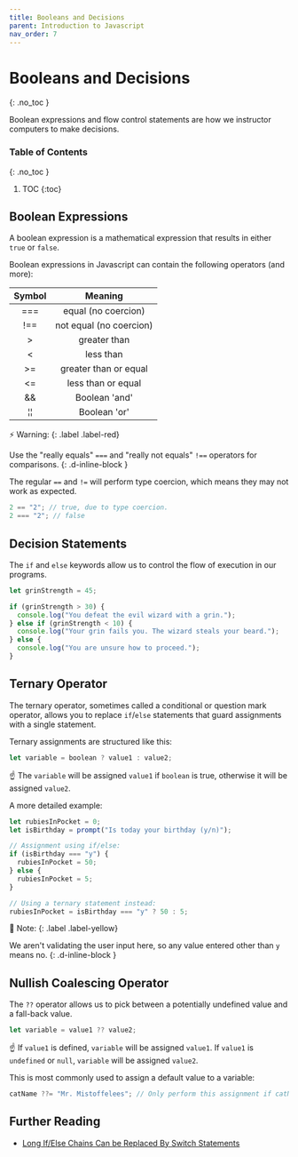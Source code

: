 ```yaml
---
title: Booleans and Decisions
parent: Introduction to Javascript
nav_order: 7
---
```


<!--prettier-ignore-start-->
# Booleans and Decisions
{: .no_toc }

Boolean expressions and flow control statements are how we instructor computers to make decisions.

### Table of Contents
{: .no_toc }

1. TOC
{:toc}

<!--prettier-ignore-end-->

## Boolean Expressions

A boolean expression is a mathematical expression that results in either `true` or `false`.

Boolean expressions in Javascript can contain the following operators (and more):

|      Symbol      |         Meaning         |
| :--------------: | :---------------------: |
|       ===        |   equal (no coercion)   |
|       !==        | not equal (no coercion) |
|        >         |      greater than       |
|        <         |        less than        |
|        >=        |  greater than or equal  |
|        <=        |   less than or equal    |
|        &&        |      Boolean 'and'      |
| &brvbar;&brvbar; |      Boolean 'or'       |

⚡ Warning:
{: .label .label-red}

Use the "really equals" `===` and "really not equals" `!==` operators for comparisons.
{: .d-inline-block }

The regular `==` and `!=` will perform type coercion, which means they may not work as expected.

```javascript
2 == "2"; // true, due to type coercion.
2 === "2"; // false
```

## Decision Statements

The `if` and `else` keywords allow us to control the flow of execution in our programs.

```javascript
let grinStrength = 45;

if (grinStrength > 30) {
  console.log("You defeat the evil wizard with a grin.");
} else if (grinStrength < 10) {
  console.log("Your grin fails you. The wizard steals your beard.");
} else {
  console.log("You are unsure how to proceed.");
}
```

## Ternary Operator

The ternary operator, sometimes called a conditional or question mark operator, allows you to replace `if`/`else` statements that guard assignments with a single statement.

Ternary assignments are structured like this:

```javascript
let variable = boolean ? value1 : value2;
```

☝️ The `variable` will be assigned `value1` if `boolean` is true, otherwise it will be assigned `value2`.

A more detailed example:

```javascript
let rubiesInPocket = 0;
let isBirthday = prompt("Is today your birthday (y/n)");

// Assignment using if/else:
if (isBirthday === "y") {
  rubiesInPocket = 50;
} else {
  rubiesInPocket = 5;
}

// Using a ternary statement instead:
rubiesInPocket = isBirthday === "y" ? 50 : 5;
```

🎵 Note:
{: .label .label-yellow}

We aren't validating the user input here, so any value entered other than `y` means no.
{: .d-inline-block }

## Nullish Coalescing Operator

The `??` operator allows us to pick between a potentially undefined value and a fall-back value.

```javascript
let variable = value1 ?? value2;
```

☝️ If `value1` is defined, `variable` will be assigned `value1`. If `value1` is `undefined` or `null`, `variable` will be assigned `value2`.

This is most commonly used to assign a default value to a variable:

```javascript
catName ??= "Mr. Mistoffelees"; // Only perform this assignment if catName is undefined or null.
```

## Further Reading

- [Long If/Else Chains Can be Replaced By Switch Statements](https://javascript.info/switch)
